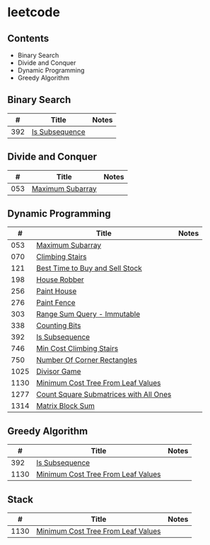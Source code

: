 # leetcode

## Contents
* Binary Search
* Divide and Conquer
* Dynamic Programming
* Greedy Algorithm

## Binary Search
|  #  | Title | Notes |
| --- | ----- | ----- |
| 392 | [Is Subsequence](000/392_Is_Subsequence.java) | |

## Divide and Conquer
|  #  | Title | Notes |
| --- | ----- | ----- |
| 053 | [Maximum Subarray](000/053_Maximum_Subarray.java) | |

## Dynamic Programming
|  #  | Title | Notes |
| --- | ----- | ----- |
| 053 | [Maximum Subarray](000/053_Maximum_Subarray.java) | |
| 070 | [Climbing Stairs](000/070_Climbing_Stairs.java) | |
| 121 | [Best Time to Buy and Sell Stock](000/121_Best_Time_to_Buy_and_Sell_Stock.java) | |
| 198 | [House Robber](000/198_House_Robber.java) | |
| 256 | [Paint House](000/256_Paint_House.java) | |
| 276 | [Paint Fence](000/276_Paint_Fence.java) | |
| 303 | [Range Sum Query - Immutable](000/303_Range_Sum_Query-Immutable.java) | |
| 338 | [Counting Bits](000/338_Counting_Bits.java) | |
| 392 | [Is Subsequence](000/392_Is_Subsequence.java) | |
| 746 | [Min Cost Climbing Stairs](000/746_Min_Cost_Climbing_Stairs.java) | |
| 750 | [Number Of Corner Rectangles](000/750_Number_Of_Corner_Rectangles.java) | |
| 1025 | [Divisor Game](0000/1025_Divisor_Game.java) | |
| 1130 | [Minimum Cost Tree From Leaf Values](0000/1130_Minimum_Cost_Tree_From_Leaf_Values.java) | |
| 1277 | [Count Square Submatrices with All Ones](0000/1277_Count_Square_Submatrices_with_All_Ones.java) | |
| 1314 | [Matrix Block Sum](0000/1314_Matrix_Block_Sum.java) | |

## Greedy Algorithm
|  #  | Title | Notes |
| --- | ----- | ----- |
| 392 | [Is Subsequence](000/392_Is_Subsequence.java) | |
| 1130 | [Minimum Cost Tree From Leaf Values](0000/1130_Minimum_Cost_Tree_From_Leaf_Values.java) | |

## Stack
|  #  | Title | Notes |
| --- | ----- | ----- |
| 1130 | [Minimum Cost Tree From Leaf Values](0000/1130_Minimum_Cost_Tree_From_Leaf_Values.java) | |